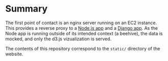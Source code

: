 # Summary
The first point of contact is an nginx server running on an EC2 instance.
This provides a reverse proxy to a [Node.js app](https://github.com/robertoloja/SmartHive-RPi)
and a [Django app](http://github.com/robertoloja/bookInventory). As the Node
app is running outside of its intended context (a beehive), the data is mocked,
and only the d3.js vizualization is served.

The contents of this repository correspond to the `static/` directory of the
website.
